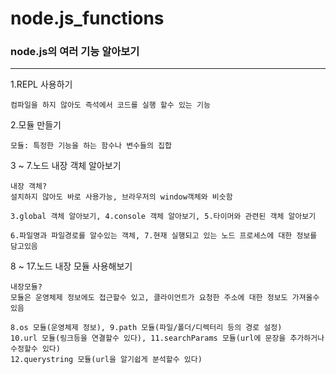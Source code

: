 # node.js_functions
### node.js의 여러 기능 알아보기
----------------------------

1.REPL 사용하기
```
컴파일을 하지 않아도 즉석에서 코드를 실행 할수 있는 기능
```
2.모듈 만들기
```
모듈: 특정한 기능을 하는 함수나 변수들의 집합
```
3 ~ 7.노드 내장 객체 알아보기
```
내장 객체?
설치하지 않아도 바로 사용가능, 브라우저의 window객체와 비슷함

3.global 객체 알아보기, 4.console 객체 알아보기, 5.타이머와 관련된 객체 알아보기

6.파일명과 파일경로를 알수있는 객체, 7.현재 실행되고 있는 노드 프로세스에 대한 정보를 담고있음
```
8 ~ 17.노드 내장 모듈 사용해보기
```
내장모듈?
모듈은 운영체제 정보에도 접근할수 있고, 클라이언트가 요청한 주소에 대한 정보도 가져올수 있음

8.os 모듈(운영체제 정보), 9.path 모듈(파일/폴더/디렉터리 등의 경로 설정)
10.url 모듈(링크등을 연결할수 있다), 11.searchParams 모듈(url에 문장을 추가하거나 수정할수 있다)
12.querystring 모듈(url을 알기쉽게 분석할수 있다)
```

